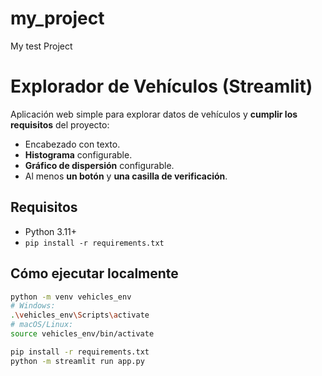 # my_project
My test Project

# Explorador de Vehículos (Streamlit)

Aplicación web simple para explorar datos de vehículos y **cumplir los requisitos** del proyecto:
- Encabezado con texto.
- **Histograma** configurable.
- **Gráfico de dispersión** configurable.
- Al menos **un botón** y **una casilla de verificación**.

## Requisitos
- Python 3.11+  
- `pip install -r requirements.txt`

## Cómo ejecutar localmente
```bash
python -m venv vehicles_env
# Windows:
.\vehicles_env\Scripts\activate
# macOS/Linux:
source vehicles_env/bin/activate

pip install -r requirements.txt
python -m streamlit run app.py
